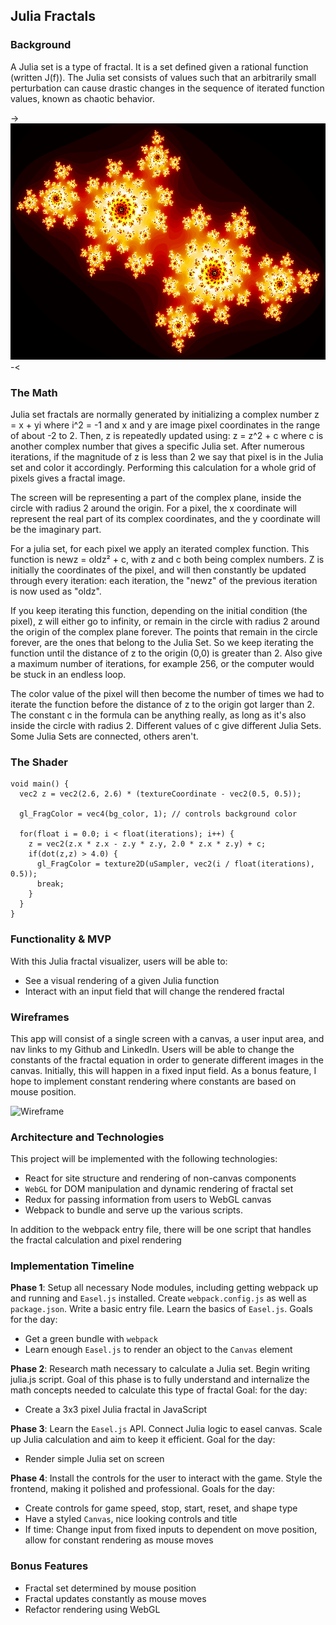 ## Julia Fractals

### Background

A Julia set is a type of fractal. It is a set defined given a rational function (written J(f)). The Julia set consists of values such that an arbitrarily small perturbation can cause drastic changes in the sequence of iterated function values, known as chaotic behavior.

->![Julia](images/julia_dust_big.png)-<

### The Math
Julia set fractals are normally generated by initializing a complex number  z = x + yi  where  i^2 = -1  and x and y are image pixel coordinates in the range of about -2 to 2. Then, z is repeatedly updated using:  z = z^2 + c  where c is another complex number that gives a specific Julia set. After numerous iterations, if the magnitude of z is less than 2 we say that pixel is in the Julia set and color it accordingly. Performing this calculation for a whole grid of pixels gives a fractal image.

The screen will be representing a part of the complex plane, inside the circle with radius 2 around the origin. For a pixel, the x coordinate will represent the real part of its complex coordinates, and the y coordinate will be the imaginary part.

For a julia set, for each pixel we apply an iterated complex function. This function is newz = oldz² + c, with z and c both being complex numbers. Z is initially the coordinates of the pixel, and will then constantly be updated through every iteration: each iteration, the "newz" of the previous iteration is now used as "oldz".

If you keep iterating this function, depending on the initial condition (the pixel), z will either go to infinity, or remain in the circle with radius 2 around the origin of the complex plane forever. The points that remain in the circle forever, are the ones that belong to the Julia Set. So we keep iterating the function until the distance of z to the origin (0,0) is greater than 2. Also give a maximum number of iterations, for example 256, or the computer would be stuck in an endless loop.

The color value of the pixel will then become the number of times we had to iterate the function before the distance of z to the origin got larger than 2. The constant c in the formula can be anything really, as long as it's also inside the circle with radius 2. Different values of c give different Julia Sets. Some Julia Sets are connected, others aren't.

### The Shader

```
void main() {
  vec2 z = vec2(2.6, 2.6) * (textureCoordinate - vec2(0.5, 0.5));

  gl_FragColor = vec4(bg_color, 1); // controls background color

  for(float i = 0.0; i < float(iterations); i++) {
    z = vec2(z.x * z.x - z.y * z.y, 2.0 * z.x * z.y) + c;
    if(dot(z,z) > 4.0) {
      gl_FragColor = texture2D(uSampler, vec2(i / float(iterations), 0.5));
      break;
    }
  }
}
```

### Functionality & MVP

With this Julia fractal visualizer, users will be able to:

 - See a visual rendering of a given Julia function
 - Interact with an input field that will change the rendered fractal

### Wireframes

This app will consist of a single screen with a canvas, a user input area, and nav links to my Github and LinkedIn.
Users will be able to change the constants of the fractal equation in order to generate different images in the canvas.
Initially, this will happen in a fixed input field.
As a bonus feature, I hope to implement constant rendering where constants are based on mouse position.

![Wireframe](images/wireframe.png)


### Architecture and Technologies

This project will be implemented with the following technologies:

- React for site structure and rendering of non-canvas components
- `WebGL` for DOM manipulation and dynamic rendering of fractal set
- Redux for passing information from users to WebGL canvas
- Webpack to bundle and serve up the various scripts.

In addition to the webpack entry file, there will be one script that handles the fractal calculation and pixel rendering

### Implementation Timeline

**Phase 1**: Setup all necessary Node modules, including getting webpack up and running and `Easel.js` installed.  Create `webpack.config.js` as well as `package.json`.  Write a basic entry file.  Learn the basics of `Easel.js`.  Goals for the day:

- Get a green bundle with `webpack`
- Learn enough `Easel.js` to render an object to the `Canvas` element

**Phase 2**: Research math necessary to calculate a Julia set. Begin writing julia.js script.
Goal of this phase is to fully understand and internalize the math concepts needed to calculate this type of fractal
Goal: for the day:

- Create a 3x3 pixel Julia fractal in JavaScript

**Phase 3**: Learn the `Easel.js` API. Connect Julia logic to easel canvas. Scale up Julia calculation and aim to keep it efficient. Goal for the day:

- Render simple Julia set on screen

**Phase 4**: Install the controls for the user to interact with the game.  Style the frontend, making it polished and professional.  Goals for the day:

- Create controls for game speed, stop, start, reset, and shape type
- Have a styled `Canvas`, nice looking controls and title
- If time: Change input from fixed inputs to dependent on move position, allow for constant rendering as mouse moves

### Bonus Features

- Fractal set determined by mouse position
- Fractal updates constantly as mouse moves
- Refactor rendering using WebGL
